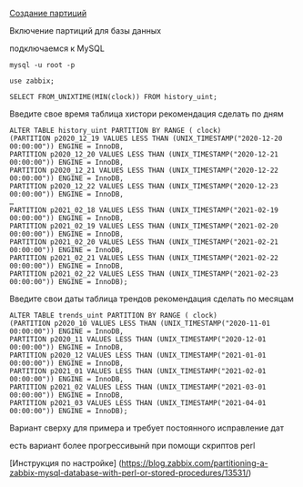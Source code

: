 [Создание партиций](https://blog.zabbix.com/partitioning-a-zabbix-mysql-database-with-perl-or-stored-procedures/13531/)

Включение партиций для базы данных

подключаемся к MySQL
```
mysql -u root -p
```

```
use zabbix;
```

```
SELECT FROM_UNIXTIME(MIN(clock)) FROM history_uint;
```
Введите свое время
таблица хистори рекомендация сделать по дням
```
ALTER TABLE history_uint PARTITION BY RANGE ( clock)
(PARTITION p2020_12_19 VALUES LESS THAN (UNIX_TIMESTAMP("2020-12-20 00:00:00")) ENGINE = InnoDB,
PARTITION p2020_12_20 VALUES LESS THAN (UNIX_TIMESTAMP("2020-12-21 00:00:00")) ENGINE = InnoDB,
PARTITION p2020_12_21 VALUES LESS THAN (UNIX_TIMESTAMP("2020-12-22 00:00:00")) ENGINE = InnoDB,
PARTITION p2020_12_22 VALUES LESS THAN (UNIX_TIMESTAMP("2020-12-23 00:00:00")) ENGINE = InnoDB,
…
PARTITION p2021_02_18 VALUES LESS THAN (UNIX_TIMESTAMP("2021-02-19 00:00:00")) ENGINE = InnoDB,
PARTITION p2021_02_19 VALUES LESS THAN (UNIX_TIMESTAMP("2021-02-20 00:00:00")) ENGINE = InnoDB,
PARTITION p2021_02_20 VALUES LESS THAN (UNIX_TIMESTAMP("2021-02-21 00:00:00")) ENGINE = InnoDB,
PARTITION p2021_02_21 VALUES LESS THAN (UNIX_TIMESTAMP("2021-02-22 00:00:00")) ENGINE = InnoDB,
PARTITION p2021_02_22 VALUES LESS THAN (UNIX_TIMESTAMP("2021-02-23 00:00:00")) ENGINE = InnoDB);
```

Введите свои даты
таблица трендов рекомендация сделать по месяцам
```
ALTER TABLE trends_uint PARTITION BY RANGE ( clock)
(PARTITION p2020_10 VALUES LESS THAN (UNIX_TIMESTAMP("2020-11-01 00:00:00")) ENGINE = InnoDB,
PARTITION p2020_11 VALUES LESS THAN (UNIX_TIMESTAMP("2020-12-01 00:00:00")) ENGINE = InnoDB,
PARTITION p2020_12 VALUES LESS THAN (UNIX_TIMESTAMP("2021-01-01 00:00:00")) ENGINE = InnoDB,
PARTITION p2021_01 VALUES LESS THAN (UNIX_TIMESTAMP("2021-02-01 00:00:00")) ENGINE = InnoDB,
PARTITION p2021_02 VALUES LESS THAN (UNIX_TIMESTAMP("2021-03-01 00:00:00")) ENGINE = InnoDB,
PARTITION p2021_03 VALUES LESS THAN (UNIX_TIMESTAMP("2021-04-01 00:00:00")) ENGINE = InnoDB);
```

Вариант сверху для примера и требует постоянного исправление дат

есть вариант более прогрессивынй при помощи скриптов perl

[Инструкция по настройке] (https://blog.zabbix.com/partitioning-a-zabbix-mysql-database-with-perl-or-stored-procedures/13531/)



